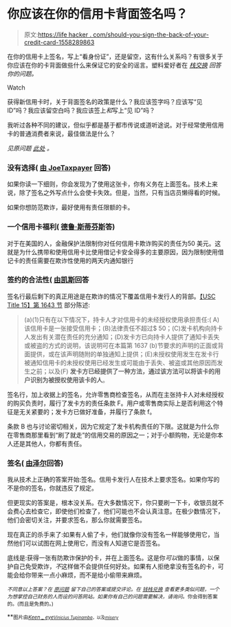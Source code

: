 # 你应该在你的信用卡背面签名吗？

> 原文:[https://life hacker . com/should-you-sign-the-back-of-your-credit-card-1558289863](https://lifehacker.com/should-you-sign-the-back-of-your-credit-card-1558289863)

在你的信用卡上签名，写上“看身份证”，还是留空，这有什么关系吗？有很多关于你应该在你的卡背面做些什么来保证它的安全的谣言。塑料爱好者在 [*栈交换*](http://superuser.com/?utm_source=lifehacker&utm_medium=syndication&utm_campaign=crowdhacker&utm_content=money-112) *回答你的问题。*

Watch

获得新信用卡时，关于背面签名的政策是什么？我应该签字吗？应该写“见 ID”吗？我应该留空白吗？我应该签上*和*写上“见 ID”吗？

我听过各种不同的建议，但似乎都是基于都市传说或道听途说。对于经常使用信用卡的普通消费者来说，最佳做法是什么？

*见原问题* [*此处*](http://money.stackexchange.com/q/26810/7776?utm_source=lifehacker&utm_medium=syndication&utm_campaign=crowdhacker&utm_content=money-112) *。*

### 没有选择( [由 JoeTaxpayer](http://money.stackexchange.com/a/26813/187?utm_source=lifehacker&utm_medium=syndication&utm_campaign=crowdhacker&utm_content=money-112) 回答)

如果你读一下细则，你会发现为了使用这张卡，你有义务在上面签名。技术上来说，除了签名之外写点什么会使卡失效。但是，当然，只有当店员懒得看的时候。

如果你想防范欺诈，最好使用有责任限额的卡。

### 一个信用卡福利( [德鲁·斯蒂芬斯](http://money.stackexchange.com/questions/26810/should-i-sign-the-back-of-my-credit-card/26813#comment39112_26813?utm_source=lifehacker&utm_medium=syndication&utm_campaign=crowdhacker&utm_content=money-112)答)

对于在美国的人，金融保护法限制你对任何信用卡欺诈购买的责任为50 美元。这就是为什么携带和使用信用卡比使用借记卡安全得多的主要原因，因为限制使用借记卡的责任需要在欺诈性使用的两天内通知银行

### 签约的合法性( [由凯斯](http://money.stackexchange.com/a/26843/4637?utm_source=lifehacker&utm_medium=syndication&utm_campaign=crowdhacker&utm_content=money-112)回答

签名行最后剩下的真正用途是在欺诈的情况下覆盖信用卡发行人的背部。[【USC Title 15】第 1643 节](http://www.law.cornell.edu/uscode/text/15/1643) 部分陈述:

> (a)(1)只有在以下情况下，持卡人才对信用卡的未经授权使用承担责任:( A)该信用卡是一张接受信用卡；(B)法律责任不超过$ 50；(C)发卡机构向持卡人发出有关潜在责任的充分通知；(D)发卡方已向持卡人提供了通知卡丢失或被盗的方式的说明，该说明可在本篇第 1637 (b)节要求的声明的正面或背面提供，或在该声明随附的单独通知上提供；(E)未授权使用发生在发卡行被通知信用卡的未授权使用已经发生或可能由于丢失、被盗或其他原因而发生之前；以及(F) **发卡方已经提供了一种方法，通过该方法可以将该卡的用户识别为被授权使用该卡的人**。

签名行，加上收据上的签名，允许零售商检查签名，从而在主张持卡人对未经授权的购买负责时，履行了发卡方的责任条款 F。用户或零售商实际上是否利用这个特征是无关紧要的；发卡方已做好准备，并履行了条款 f。

条款 B 也与讨论密切相关，因为它规定了发卡机构责任的下限。这就是为什么你在零售商那里看到“刷了就走”的信用交易的原因之一；对于小额购物，无论是你本人还是其他人，你都有责任。

### 签名( [由泽尔](http://money.stackexchange.com/a/26825/12242?utm_source=lifehacker&utm_medium=syndication&utm_campaign=crowdhacker&utm_content=money-112)回答)

我从技术上正确的答案开始:签名。信用卡发行人在技术上要求签名。如果你写的不是你的签名，你就违反了规定。

但更现实的答案是，根本没关系。在大多数情况下，你只要刷一下卡，收银员就不会费心去检查它，即使他们检查了，他们可能也不会认真注意。在极少数情况下，他们会密切关注，并要求签名，那么你就需要签名。

现在真正的杀手来了:如果有人偷了卡，他们就像你没有签名一样能够使用它，当然他们可以试图在网上使用它，而没有人知道它是否签名。

底线是:获得一张有防欺诈保护的卡，并在上面签名。这是你*可以*做的事情，以保护自己免受欺诈，*不*这样做不会提供任何好处。如果有人拒绝拿没有签名的卡，可能会给你带来一点小麻烦，而不是给小偷带来麻烦。

<small>*不同意以上答案？在*</small> [<small>*原问题*</small>](http://money.stackexchange.com/q/26810/7776?utm_source=lifehacker&utm_medium=syndication&utm_campaign=crowdhacker&utm_content=money-112) <small>*留下自己的答案或提交评论。在*</small> [<small>*钱栈兑换*</small>](http://money.stackexchange.com/?utm_source=lifehacker&utm_medium=syndication&utm_campaign=crowdhacker&utm_content=money-112) <small>*查看更多类似问题，一个为想掌控自己财务的人而设的问答网站。如果你有自己的问题需要解决，请询问*</small>[<small></small>](http://money.stackexchange.com/questions/ask?utm_source=lifehacker&utm_medium=syndication&utm_campaign=crowdhacker&utm_content=money-112109)*<small>*。你会得到答案的。(而且是免费的。)*</small>*

**<small>图片由</small>*[*<small>Keen _ eye</small>*](http://www.shutterstock.com/pic.mhtml?id=133513625&src=id)*<small></small>*<small>[*<small>Vinicius Tupinamba</small>*](http://www.shutterstock.com/pic.mhtml?id=2650712&src=id)*<small>，以及</small>*[*<small>misery</small>*](http://www.shutterstock.com/pic.mhtml?id=115389232&src=id)</small>*

*<small></small>*